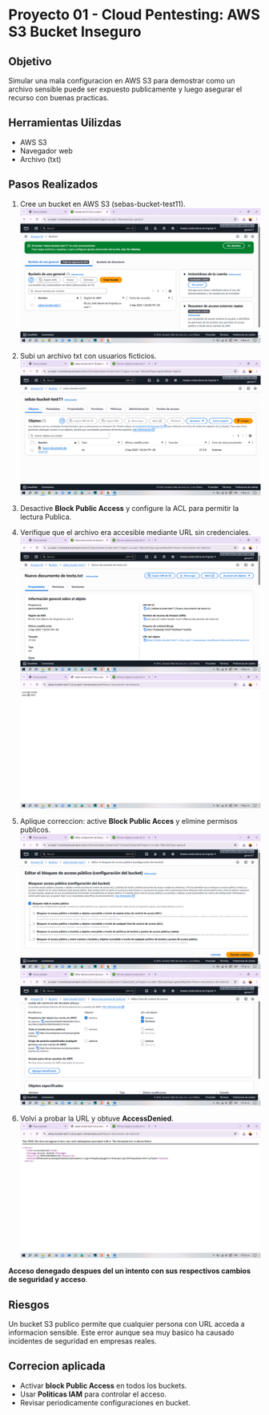 # Proyecto 01 - Cloud Pentesting: AWS S3 Bucket Inseguro
## Objetivo
Simular una mala configuracion en AWS S3 para demostrar como un archivo sensible puede ser expuesto publicamente y luego asegurar el recurso con buenas practicas.
## Herramientas Uilizdas
- AWS S3
- Navegador web
- Archivo (txt)
## Pasos Realizados
1. Cree un bucket en AWS S3 (sebas-bucket-test11).
![creacion](Evidencias/cap1.png)
2. Subi un archivo txt con usuarios ficticios.
![texto](Evidencias/cap2.png)

3. Desactive **Block Public Access** y configure la ACL para permitir la lectura Publica.

4. Verifique que el archivo era accesible mediante URL sin credenciales. 
![dess](Evidencias/cap3.png)
![URL](Evidencias/cap4.png)

5. Aplique correccion: active **Block Public Acces** y elimine permisos publicos.
![correccion](Evidencias/cap6.png)
![Access](Evidencias/cap5.png)

6. Volvi a probar la URL y obtuve **AccessDenied**.
![correctivo](Evidencias/cap7.png)


**Acceso denegado despues del un intento con sus respectivos cambios de seguridad y acceso**.

## Riesgos  
Un bucket S3 publico permite que cualquier persona con URL acceda a informacion sensible. 
Este error aunque sea muy basico ha causado incidentes de seguridad en empresas reales.

## Correcion aplicada 
- Activar **block Public Access** en todos los buckets.
- Usar **Politicas IAM** para controlar el acceso.
- Revisar periodicamente configuraciones en bucket.
